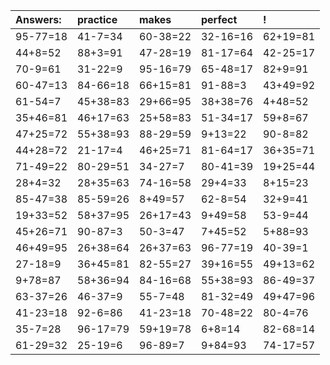 | Answers: | practice | makes | perfect | ! |
| :--- | :--- | :--- | :--- | :--- |
| 95-77=18 | 41-7=34 | 60-38=22 | 32-16=16 | 62+19=81 | 
| 44+8=52 | 88+3=91 | 47-28=19 | 81-17=64 | 42-25=17 | 
| 70-9=61 | 31-22=9 | 95-16=79 | 65-48=17 | 82+9=91 | 
| 60-47=13 | 84-66=18 | 66+15=81 | 91-88=3 | 43+49=92 | 
| 61-54=7 | 45+38=83 | 29+66=95 | 38+38=76 | 4+48=52 | 
| 35+46=81 | 46+17=63 | 25+58=83 | 51-34=17 | 59+8=67 | 
| 47+25=72 | 55+38=93 | 88-29=59 | 9+13=22 | 90-8=82 | 
| 44+28=72 | 21-17=4 | 46+25=71 | 81-64=17 | 36+35=71 | 
| 71-49=22 | 80-29=51 | 34-27=7 | 80-41=39 | 19+25=44 | 
| 28+4=32 | 28+35=63 | 74-16=58 | 29+4=33 | 8+15=23 | 
| 85-47=38 | 85-59=26 | 8+49=57 | 62-8=54 | 32+9=41 | 
| 19+33=52 | 58+37=95 | 26+17=43 | 9+49=58 | 53-9=44 | 
| 45+26=71 | 90-87=3 | 50-3=47 | 7+45=52 | 5+88=93 | 
| 46+49=95 | 26+38=64 | 26+37=63 | 96-77=19 | 40-39=1 | 
| 27-18=9 | 36+45=81 | 82-55=27 | 39+16=55 | 49+13=62 | 
| 9+78=87 | 58+36=94 | 84-16=68 | 55+38=93 | 86-49=37 | 
| 63-37=26 | 46-37=9 | 55-7=48 | 81-32=49 | 49+47=96 | 
| 41-23=18 | 92-6=86 | 41-23=18 | 70-48=22 | 80-4=76 | 
| 35-7=28 | 96-17=79 | 59+19=78 | 6+8=14 | 82-68=14 | 
| 61-29=32 | 25-19=6 | 96-89=7 | 9+84=93 | 74-17=57 | 
